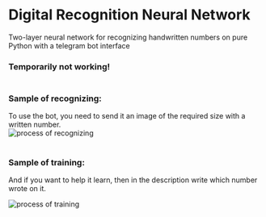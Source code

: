 # Digital Recognition Neural Network
Two-layer neural network for recognizing handwritten numbers on pure Python with a telegram bot interface
### Temporarily not working!<br><br>

### Sample of recognizing:<br>
To use the bot, you need to send it an image of the required size with a written number.<br>
![process of recognizing](https://github.com/Stupident/DigitRecNN/blob/main/for_readme/recognizing.gif)
<br><br>
### Sample of training:<br>
And if you want to help it learn, then in the description write which number wrote on it.<br>

![process of training](https://github.com/Stupident/DigitRecNN/blob/main/for_readme/recognizing.gif)
